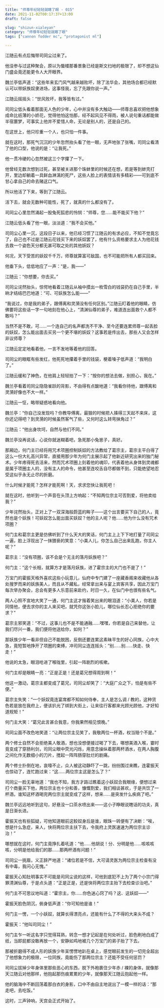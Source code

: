 ```yaml
---
title: "师尊年纪轻轻就瞎了眼 - 015"
date: 2021-11-02T00:17:37+13:00
draft: false

slug: "shizun-xialeyan"
category: "师尊年纪轻轻就瞎了眼"
tags: ["cannon fodder mc", "protagonist ml"]

---
```


江随云有点后悔带司同尘过来了。

他没参与过这种聚会，原以为蜃楼那番景象已经是斯文扫地的极限了，却不想这仙门盛会竟还能更令人大开眼界。

魏兰亭低声道：“这些年来玄门风气越来越败坏，除了法华会，其他场合都已经默认可以带妖族奴隶进场，这事怪我，忘了先跟你说一声。”

江随云摇摇头：“世风败坏，我等皆有过。”

司同尘低头看着那面无人色的少年，心中并没有多大触动——师尊总喜欢把他想象成命比纸薄的小娇花，觉得他怕这怕那，经不起风见不得雨，被人说句重话都能做半宿噩梦，可事实上他并不爱惜人命，无论是别人的，还是自己的。

在这世上，他只珍重一个人，也只怕一件事。

就在这时，那死气沉沉的少年忽然抬头看了他一眼，无声地张了张嘴，司同尘看清了他的口型，他说的是：“让我死。”

他一贯冷硬的心忽然被这三个字攥了一下。

他曾经无数次想到过死，甚至被关进那个珠蚌里的时候还在想，若是等到蚌壳打开，里边却躺着一具鲜血淋漓的死尸，这些人脸上的表情该有多精彩——可到底不甘心拿自己的命去赌这口气。

所以他活了下来，等到了江随云。

活下去，就会无数种可能性，死了，就真的什么都没有了。

司同尘心里忽然涌起一股兔死狐悲的怜悯：“师尊，您……能不能买下他？”

江随云低头看了他一眼，淡淡道：“我不会买他。”

司同尘心里一沉，这段日子以来，他已经习惯了江随云的有求必应，不知不觉竟忘了，自己也不过是江随云花钱买下来的妖奴罢了，他有什么资格要求主人为他花钱去救一个姿色天分都无甚可取之处的其他妖奴？

何况，天下受苦的妖奴千千万，师尊就算富可敌国，也不可能把所有人都买回来。

他垂下头，低低地应了一声：“是，我——”

江随云：“你想要，你去买。”

司同尘诧然抬头，惊愕地看着江随云从袖中摸出一枚雪白的钱袋扔在自己手里，半晌才结结巴巴地道：“可、可妖族怎么能——”

“我说过，你是我的弟子，跟傅离和灵漪没有任何区别。”江随云盯着他的眼睛，仿佛要将这些话一字一句地刻在他心上，“清渊仙尊的弟子，难道连出面救个人都不敢吗？”

当然不是不敢，可……一个连自己的名声都洗不干净、至今还要连累师尊一起丢脸的妖奴，怎么能出面去买另一个更不堪的妖奴？这事若是传出去，那些人又会怎样非议师尊？

江随云定定地看着他，一言不发地等着他的回答。

司同尘的眼眶有些发红，他死死地攥着手里的钱袋，梗着嗓子低声道：“我明白了。”

江随云缓和了神色，在他肩上轻轻拍了一下：“按你的想法去做，别担心，我在。”

魏兰亭看着司同尘隐隐雀跃的背影，不由得有点酸地道：“我看你待他，跟傅离和灵漪好像也不大一样。”

江随云一怔，略带疑惑地看向他。

魏兰亭：“你自己没发现吗？你教导傅离，最狠的时候把人揍得三天起不来床，这你还记得吧？到灵漪的时候虽然客气了些，又何时这么转弯抹角过？”

江随云：“他出身坎坷，自然与他们不同。”

魏兰亭没再说话，心说你就迷糊着吧，急死那小兔崽子，真好。

那厢边，何门主已经将用咒术项圈控制妖奴的方法教给了葛宗主，葛宗主平白得了这么一份大礼高兴异常，直接用那少年为何门主展示起了他新近研究出来的独门秘术。少年疼得死去活来，然而咒术项圈上刻着他的魂印，代表着他从身体到灵魂都是属于项圈主人的，没有主人的命令，他甚至连咬舌自尽都做不到，只能绝望地忍受这似乎永无止尽的折磨。

什么时候才能死？怎样才能死啊！天，求求您快让我死吧！

就在这时，他听到一个声音在头顶上方响起：“不知两位宗主可否割爱，将他卖给我？”

少年诧然抬头，正对上了一双深海般蔚蓝的眸子——这个出言要买下自己的人，竟然也是个妖族！可妖奴怎么能出面买妖奴？他的主人呢？他……他为什么没有咒术项圈？

何门主和葛宗主更是仿佛听到了什么天大的笑话，何门主上上下下地打量了司同尘一遍，脸上浮现出了一抹猥亵的笑意：“小美人儿，你怎么自己出来乱跑，你主人呢？”

葛宗主：“没有项圈，该不会是个无主的落月妖族吧？”

何门主：“这个长相，就算方才是落月妖族，进了霍宗主的大门也不是了！”

万宝门的霍振天格外喜欢这些小玩意儿，仙府中专门建了一座藏香阁来收藏他从各处搜罗而来的妖族美人，而且从不藏私，经常拿出来与宴上宾客共享，因此万宝门每次举办聚会，总会有更多人乐意前来赴约，时日一久，在仙门中也很有些名气。

两人心照不宣地大笑了一通，何门主这才揩着笑出来的眼泪道：“小美人，你若是同情他，便去求你的主人来买吧，就凭你这张小脸儿，哪位仙长忍心拒绝你的要求？”

葛宗主邪笑道：“不过，这事儿也不是不能通融……嘿嘿，你若是自己来替他，让我们尽兴一番，我们便将他送给你，如何？”

那妖族少年一看非但自己不能脱困，反倒还要连累这素昧平生的好心同族，心中大急，竟短暂地挣开了项圈的束缚，冲司同尘连连摇头：“别……别……快走、快走！”

他说的太急，眼泪呛进了喉咙里，引起一阵剧烈的咳嗽。

何门主却是眼睛一亮：“正是正是！还是葛兄想得周到啊！”

他这一激动，葛宗主都变成了葛兄，司同尘却笑了：“大庭广众之下，怕是有些不便。”

葛宗主失笑：“一个妖奴竟连宴席都不知如何侍奉，主人是怎么调 / 教的，这种货色若是放在我府上，便该扒光了绑到大街上，让来往行客都来光顾光顾他，才好知道规矩！”

何门主大笑：“葛兄此言甚合我意，你我果然相见恨晚。”

司同尘面不改色地笑道：“让两位宗主见笑了，我敬两位一杯酒，权当赔个不是。”

两个修士自然不会拒绝美人敬酒，想也没想便接过喝了下去，哪想美酒入喉，霎时竟变成了穿肠利剑，司同尘眼中荧光闪烁，用意念操纵着那两杯酒水，在两人胸腹之间化作无数细小的刀片，搅起一阵阵肠穿肚烂的剧痛。

两个修士扑倒在地，哀嚎不止，众人被这动静吓了一跳，纷纷围过来瞧，连霍振天也惊动了，连忙跑过来：“这……两位宗主这是怎么了？”

司同尘一脸无辜地道：“我也不知，我方才路过瞧着这小妖奴合我眼缘，便想过来打个商量买下他，两位宗主也十分和善，慷慨割爱，我们相谈甚欢，于是共饮了一杯酒，谁知这杯酒喝完两位宗主就变成了这样，想来……是突发什么疾病了吧。”

魏兰亭远远地听到这句，好悬没一口茶水喷出来——这小子睁眼说瞎话的功夫，真是日渐长进。

霍振天也有些狐疑，可他知道眼前这鲛奴身后是谁，眼珠一转便有了决断：“唉，想是什么急症，来人，快将两位宗主扶下去，令我府上灵医速速为两位宗主诊治！”

哪想就在这时，何门主竟挣扎着吼道：“他……他胡说！分、分明是他……咳咳咳咳，分明是他给我们的那……那两杯酒有问题！”

司同尘一挑眉，义正辞严地道：“诸位若是不信，大可请灵医为两位宗主检查有没有中毒，我问心无愧。”

霍振天心知肚明事实不可能是司同尘说的这样，可他到底犯不上为了两个小宗门得罪清渊仙尊，于是点头道：“正是正是，还是快将两位宗主抬下去检查诊治吧。”

何门主不可思议地叫道：“霍宗主，你……你色迷心窍了吗？这、这妖奴——”

霍振天脸色阴沉，俯身低声道：“你可知他是谁！”

何门主一愣，一个小妖奴，就算长得漂亮点，还能有什么了不得的大来头不成？

霍振天：“他叫司同尘！”

何门主乍一听这名字只觉得耳熟，转念一想才记起是在何处听过，脸色刷地白成了纸，当即屁都没敢再放一个，安静如鸡地被几个万宝门的弟子抬了下去。

那被折磨得不成人形的妖族少年呆愣愣地趴在桌上，感觉眼前发生的一切完全超出了他想象力的极限，一位同族，竟能伤了那两位宗主？还能不受任何惩罚？

司同尘拔掉少年身体里那些恶心的东西，脱下外袍裹住少年赤 / 裸的身体，就像那天江随云对他那样，他抱起那伤痕累累的少年，就像那天江随云抱起他一样。

他的脑海中不断回荡着那白衣的身影，口中不由自主地说出了一模一样的话：“那走吧，去吃饭。”

这时，三声钟响，天宫会正式开始了。